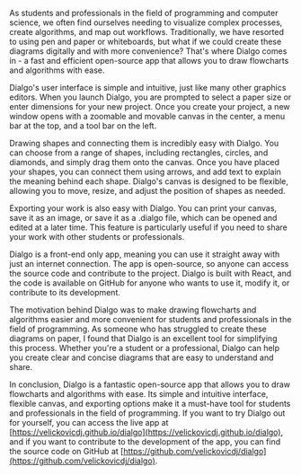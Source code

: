 As students and professionals in the field of programming and computer science, we often find ourselves needing to visualize complex processes, create algorithms, and map out workflows. Traditionally, we have resorted to using pen and paper or whiteboards, but what if we could create these diagrams digitally and with more convenience? That's where Dialgo comes in - a fast and efficient open-source app that allows you to draw flowcharts and algorithms with ease.

Dialgo's user interface is simple and intuitive, just like many other graphics editors. When you launch Dialgo, you are prompted to select a paper size or enter dimensions for your new project. Once you create your project, a new window opens with a zoomable and movable canvas in the center, a menu bar at the top, and a tool bar on the left.

Drawing shapes and connecting them is incredibly easy with Dialgo. You can choose from a range of shapes, including rectangles, circles, and diamonds, and simply drag them onto the canvas. Once you have placed your shapes, you can connect them using arrows, and add text to explain the meaning behind each shape. Dialgo's canvas is designed to be flexible, allowing you to move, resize, and adjust the position of shapes as needed.

Exporting your work is also easy with Dialgo. You can print your canvas, save it as an image, or save it as a .dialgo file, which can be opened and edited at a later time. This feature is particularly useful if you need to share your work with other students or professionals.

Dialgo is a front-end only app, meaning you can use it straight away with just an internet connection. The app is open-source, so anyone can access the source code and contribute to the project. Dialgo is built with React, and the code is available on GitHub for anyone who wants to use it, modify it, or contribute to its development.

The motivation behind Dialgo was to make drawing flowcharts and algorithms easier and more convenient for students and professionals in the field of programming. As someone who has struggled to create these diagrams on paper, I found that Dialgo is an excellent tool for simplifying this process. Whether you're a student or a professional, Dialgo can help you create clear and concise diagrams that are easy to understand and share.

In conclusion, Dialgo is a fantastic open-source app that allows you to draw flowcharts and algorithms with ease. Its simple and intuitive interface, flexible canvas, and exporting options make it a must-have tool for students and professionals in the field of programming. If you want to try Dialgo out for yourself, you can access the live app at [https://velickovicdj.github.io/dialgo](https://velickovicdj.github.io/dialgo), and if you want to contribute to the development of the app, you can find the source code on GitHub at [https://github.com/velickovicdj/dialgo](https://github.com/velickovicdj/dialgo).